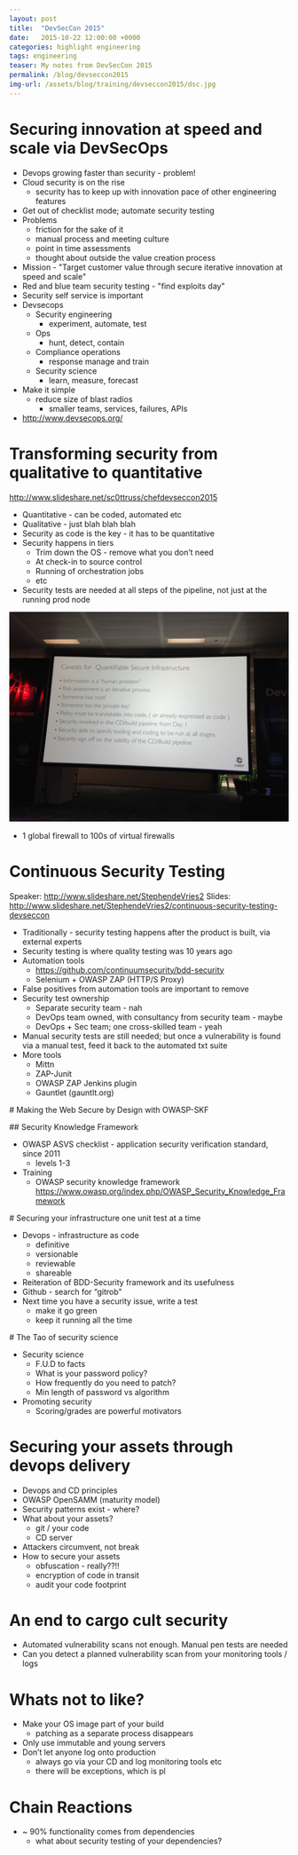 ```yaml
---
layout: post
title:  "DevSecCon 2015"
date:   2015-10-22 12:00:00 +0000   
categories: highlight engineering
tags: engineering
teaser: My notes from DevSecCon 2015
permalink: /blog/devseccon2015
img-url: /assets/blog/training/devseccon2015/dsc.jpg
---
```

# Securing innovation at speed and scale via DevSecOps    

* Devops growing faster than security - problem!
* Cloud security is on the rise
    * security has to keep up with innovation pace of other engineering features
* Get out of checklist mode; automate security testing
* Problems
    * friction for the sake of it
    * manual process and meeting culture
    * point in time assessments
    * thought about outside the value creation process
* Mission - "Target customer value through secure iterative innovation at speed and scale"
* Red and blue team security testing - "find exploits day"
* Security self service is important
* Devsecops
    * Security engineering 
        * experiment, automate, test
    * Ops
        * hunt, detect, contain
    * Compliance operations
        * response manage and train
    * Security science
        * learn, measure, forecast
* Make it simple
    * reduce size of blast radios
        * smaller teams, services, failures, APIs
* http://www.devsecops.org/

# Transforming security from qualitative to quantitative

http://www.slideshare.net/sc0ttruss/chefdevseccon2015

* Quantitative - can be coded, automated etc
* Qualitative - just blah blah blah
* Security as code is the key - it has to be quantitative
* Security happens in tiers
    * Trim down the OS - remove what you don’t need
    * At check-in to source control
    * Running of orchestration jobs
    * etc
* Security tests are needed at all steps of the pipeline, not just at the running prod node

![](/assets/blog/training/devseccon2015/dsc1.png)

* 1 global firewall to 100s of virtual firewalls

# Continuous Security Testing

Speaker: http://www.slideshare.net/StephendeVries2
Slides: http://www.slideshare.net/StephendeVries2/continuous-security-testing-devseccon

* Traditionally - security testing happens after the product is built, via external experts
* Security testing is where quality testing was 10 years ago
* Automation tools
    * https://github.com/continuumsecurity/bdd-security
    * Selenium + OWASP ZAP (HTTP/S Proxy)
* False positives from automation tools are important to remove
* Security test ownership
    * Separate security team - nah
    * DevOps team owned, with consultancy from security team - maybe
    * DevOps + Sec team; one cross-skilled team - yeah
* Manual security tests are still needed; but once a vulnerability is found via a manual test, feed it back to the automated txt suite
* More tools
    * Mittn
    * ZAP-Junit
    * OWASP ZAP Jenkins plugin
    * Gauntlet (gauntlt.org)
    
# Making the Web Secure by Design with OWASP-SKF
    
## Security Knowledge Framework
 
* OWASP ASVS checklist - application security verification standard, since 2011
    - levels 1-3
* Training
    - OWASP security knowledge framework
https://www.owasp.org/index.php/OWASP_Security_Knowledge_Framework

# Securing your infrastructure one unit test at a time

* Devops - infrastructure as code
    * definitive
    * versionable
    * reviewable
    * shareable
* Reiteration of BDD-Security framework and its usefulness
* Github - search for “gitrob"
* Next time you have a security issue, write a test
    * make it go green
    * keep it running all the time
    
# The Tao of security science
    
* Security science
    * F.U.D to facts
    * What is your password policy?
    * How frequently do you need to patch?
    * Min length of password vs algorithm
* Promoting security
    * Scoring/grades are powerful motivators
        
# Securing your assets through devops delivery
        
* Devops and CD principles
* OWASP OpenSAMM (maturity model)
* Security patterns exist - where?
* What about your assets?
    * git / your code
    * CD server
* Attackers circumvent, not break
* How to secure your assets
    * obfuscation - really??!! 
    * encryption of code in transit
    * audit your code footprint
            
# An end to cargo cult security

* Automated vulnerability scans not enough. Manual pen tests are needed
* Can you detect a planned vulnerability scan from your monitoring tools / logs

# Whats not to like?

* Make your OS image part of your build
    * patching as a separate process disappears
* Only use immutable and young servers
* Don’t let anyone log onto production
    * always go via your CD and log monitoring tools etc
    * there will be exceptions, which is pl

# Chain Reactions

* ~ 90% functionality comes from dependencies
    * what about security testing of your dependencies?    
            
